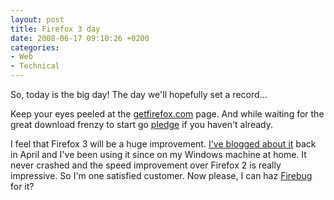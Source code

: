 ```yaml
---
layout: post
title: Firefox 3 day
date: 2008-06-17 09:10:26 +0200
categories:
- Web
- Technical
---
```

So, today is the big day! The day we'll hopefully set a record...

Keep your eyes peeled at the <a href="http://getfirefox.com">getfirefox.com</a> page. And while waiting for the great download frenzy to start go <a href="http://www.spreadfirefox.com/en-US/worldrecord/">pledge</a> if you haven't already.

I feel that Firefox 3 will be a huge improvement. <a href="http://www.rusiczki.net/2008/04/04/firefox-3/">I've blogged about it</a> back in April and I've been using it since on my Windows machine at home. It never crashed and the speed improvement over Firefox 2 is really impressive. So I'm one satisfied customer. Now please, I can haz <a href="http://getfirebug.com/">Firebug</a> for it?
